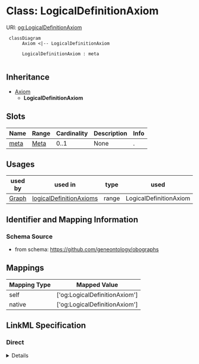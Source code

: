 # Class: LogicalDefinitionAxiom




URI: [og:LogicalDefinitionAxiom](https://github.com/geneontology/obographs/LogicalDefinitionAxiom)




```mermaid
 classDiagram
      Axiom <|-- LogicalDefinitionAxiom
      
      LogicalDefinitionAxiom : meta
      

```





## Inheritance
* [Axiom](Axiom.md)
    * **LogicalDefinitionAxiom**



## Slots

| Name | Range | Cardinality | Description  | Info |
| ---  | --- | --- | --- | --- |
| [meta](meta.md) | [Meta](Meta.md) | 0..1 | None  | . |


## Usages


| used by | used in | type | used |
| ---  | --- | --- | --- |
| [Graph](Graph.md) | [logicalDefinitionAxioms](logicalDefinitionAxioms.md) | range | LogicalDefinitionAxiom |



## Identifier and Mapping Information







### Schema Source


* from schema: https://github.com/geneontology/obographs







## Mappings

| Mapping Type | Mapped Value |
| ---  | ---  |
| self | ['og:LogicalDefinitionAxiom'] |
| native | ['og:LogicalDefinitionAxiom'] |


## LinkML Specification

<!-- TODO: investigate https://stackoverflow.com/questions/37606292/how-to-create-tabbed-code-blocks-in-mkdocs-or-sphinx -->

### Direct

<details>
```yaml
name: LogicalDefinitionAxiom
from_schema: https://github.com/geneontology/obographs
is_a: Axiom

```
</details>

### Induced

<details>
```yaml
name: LogicalDefinitionAxiom
from_schema: https://github.com/geneontology/obographs
is_a: Axiom
attributes:
  meta:
    name: meta
    from_schema: https://github.com/geneontology/obographs
    alias: meta
    owner: LogicalDefinitionAxiom
    range: Meta

```
</details>
